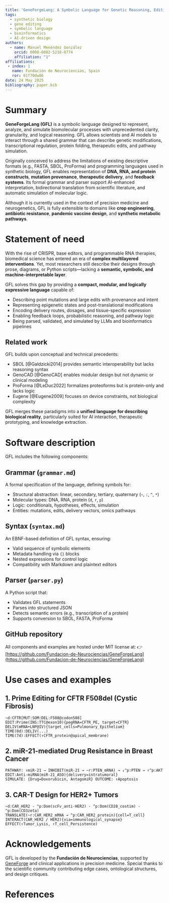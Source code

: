 ```yaml
---
title: 'GeneForgeLang: A Symbolic Language for Genetic Reasoning, Editing, and Simulation'
tags:
  - synthetic biology
  - gene editing
  - symbolic language
  - bioinformatics
  - AI-driven design
authors:
  - name: Manuel Menéndez González
    orcid: 0000-0002-5218-0774
    affiliation: "1"
affiliations:
 - index: 1
   name: Fundación de Neurociencias, Spain
   ror: 01f70dw06
date: 24 May 2025
bibliography: paper.bib
---
```


# Summary

**GeneForgeLang (GFL)** is a symbolic language designed to represent, analyze, and simulate biomolecular processes with unprecedented clarity, granularity, and logical reasoning. GFL allows scientists and AI models to interact through a shared grammar that can describe genetic modifications, transcriptional regulation, protein folding, therapeutic edits, and pathway simulation.

Originally conceived to address the limitations of existing descriptive formats (e.g., FASTA, SBOL, ProForma) and programming languages used in synthetic biology, GFL enables representation of **DNA, RNA, and protein constructs**, **mutation provenance**, **therapeutic delivery**, and **feedback systems**. Its formal grammar and parser support AI-enhanced interpretation, bidirectional translation from scientific literature, and automatic simulation of molecular logic.

Although it is currently used in the context of precision medicine and neurogenetics, GFL is fully extensible to domains like **crop engineering**, **antibiotic resistance**, **pandemic vaccine design**, and **synthetic metabolic pathways**.

# Statement of need

With the rise of CRISPR, base editors, and programmable RNA therapies, biomedical science has entered an era of **complex multilayered interventions**. Yet, most researchers still describe their designs through prose, diagrams, or Python scripts—lacking a **semantic, symbolic, and machine-interpretable layer**.

GFL solves this gap by providing a **compact, modular, and logically expressive language** capable of:

- Describing point mutations and large edits with provenance and intent
- Representing epigenetic states and post-translational modifications
- Encoding delivery routes, dosages, and tissue-specific expression
- Enabling feedback loops, probabilistic reasoning, and pathway logic
- Being parsed, validated, and simulated by LLMs and bioinformatics pipelines

## Related work

GFL builds upon conceptual and technical precedents:

- SBOL [@Galdzicki2014] provides semantic interoperability but lacks reasoning syntax
- GenoCAD [@GenoCAD] enables modular design but not dynamic or clinical modeling
- ProForma [@LeDuc2022] formalizes proteoforms but is protein-only and lacks logic
- Eugene [@Eugene2009] focuses on device constraints, not biological complexity

GFL merges these paradigms into a **unified language for describing biological reality**, particularly suited for AI interaction, therapeutic prototyping, and knowledge extraction.

# Software description

GFL includes the following components:

## Grammar (`grammar.md`)

A formal specification of the language, defining symbols for:

- Structural abstraction: linear, secondary, tertiary, quaternary (`~`, `:`, `^`, `*`)
- Molecular types: DNA, RNA, protein (`d`, `r`, `p`)
- Logic: conditionals, hypotheses, effects, simulation
- Entities: mutations, edits, delivery vectors, omics pathways

## Syntax (`syntax.md`)

An EBNF-based definition of GFL syntax, ensuring:

- Valid sequence of symbolic elements
- Metadata handling via `{}` blocks
- Nested expressions for control logic
- Compatibility with Markdown and plaintext editors

## Parser (`parser.py`)

A Python script that:

- Validates GFL statements
- Parses into structured JSON
- Detects semantic errors (e.g., transcription of a protein)
- Supports conversion to SBOL, FASTA, ProForma

## GitHub repository

All components and examples are hosted under MIT license at:
👉 [https://github.com/Fundacion-de-Neurociencias/GeneForgeLang](https://github.com/Fundacion-de-Neurociencias/GeneForgeLang)

# Use cases and examples

## 1. Prime Editing for CFTR F508del (Cystic Fibrosis)

```gfl
~d:CFTR[MUT:SOM:DEL:F508@codon508]
EDIT:Prime(INS:TTC@exon10){pegRNA=CFTR_PE, target=CFTR}
DELIV(mRNA+LNP@IV){target_cells=Pulmonary_Epithelium}
TIME(0d):DELIV(...)
TIME(7d):EFFECT(↑CFTR_protein@apical_membrane)
```

## 2. miR-21-mediated Drug Resistance in Breast Cancer

```gfl
PATHWAY: ↑miR-21 → INHIBIT(miR-21 → ~r:PTEN_mRNA) → ↓^p:PTEN → ↑^p:AKT
EDIT:Anti-miRNA(miR-21_ASO){delivery=intratumoral}
SIMULATE: {Drug=Doxorubicin, AntagomiR} OUTCOME: ↑Apoptosis
```

## 3. CAR-T Design for HER2+ Tumors

```gfl
~d:CAR_HER2 - ^p:Dom(scFv_anti-HER2) - ^p:Dom(CD28_costim) - ^p:Dom(CD3zeta)
TRANSLATE(~r:CAR_HER2_mRNA → ^p:CAR_HER2_protein){cell=T_cell}
INTERACT(CAR_HER2 / HER2){via=immunological_synapse}
EFFECT(↑Tumor_Lysis, ↑T_cell_Persistence)
```

# Acknowledgements

GFL is developed by the **Fundación de Neurociencias**, supported by [GeneForge](https://geneforge.ai) and clinical applications in precision medicine. Special thanks to the scientific community contributing edge cases, ontological structures, and design critiques.

# References
